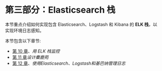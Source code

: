 # 第三部分：Elasticsearch 栈

本节重点介绍如何实现包含 Elasticsearch、Logstash 和 Kibana 的 **ELK 栈**，以实现环境日志感知。

本节包含以下章节:

*   [第 10 章](10.html)、*用 ELK 栈监控*
*   [第 11 章](11.html)*设计麋鹿苑*
*   [第 12 章](12.html)、*使用Elasticsearch、Logstash和基巴纳管理日志*